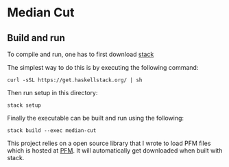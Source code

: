 # Median Cut

## Build and run

To compile and run, one has to first download
[stack](https://docs.haskellstack.org/en/stable/README/)

The simplest way to do this is by executing the following command:

```
curl -sSL https://get.haskellstack.org/ | sh
```

Then run setup in this directory:

```
stack setup
```

Finally the executable can be built and run using the following:

```
stack build --exec median-cut
```

This project relies on a open source library that I wrote to load 
PFM files which is hosted at [PFM](https://github.com/ymherklotz/pfm).
It will automatically get downloaded when built with stack.
